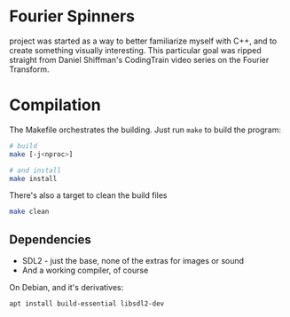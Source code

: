 # Fourier Spinners

project was started as a way to better familiarize myself with C++, and to create something visually interesting. This particular goal was ripped straight from Daniel Shiffman's CodingTrain video series on the Fourier Transform. 

# Compilation

The Makefile orchestrates the building. Just run `make` to build the program:

```sh
# build
make [-j<nproc>]

# and install
make install
```

There's also a target to clean the build files

```sh
make clean
```

## Dependencies

- SDL2	- just the base, none of the extras for images or sound
- And a working compiler, of course

On Debian, and it's derivatives:

```sh
apt install build-essential libsdl2-dev
```
